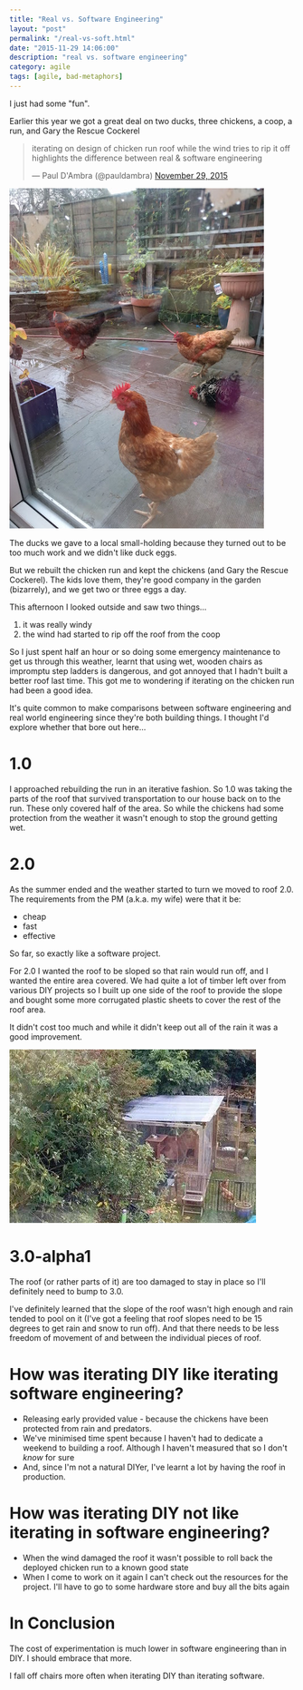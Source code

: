 ```yaml
---
title: "Real vs. Software Engineering"
layout: "post"
permalink: "/real-vs-soft.html"
date: "2015-11-29 14:06:00"
description: "real vs. software engineering"
category: agile
tags: [agile, bad-metaphors]
---
```


I just had some "fun".

Earlier this year we got a great deal on two ducks, three chickens, a coop, a run, and Gary the Rescue Cockerel

<!--more-->

<div class="tweet-wrapper">
	<blockquote class="twitter-tweet" lang="en"><p lang="en" dir="ltr">iterating on design of chicken run roof while the wind tries to rip it off highlights the difference between real &amp; software engineering</p>&mdash; Paul D&#39;Ambra (@pauldambra) <a href="https://twitter.com/pauldambra/status/670958192596242432">November 29, 2015</a></blockquote>
	<script async src="//platform.twitter.com/widgets.js" charset="utf-8"></script>
</div>

<p><img src="/images/chickens.jpg" alt="the chickens" class="img-responsive img-thumbnail"/></p>

The ducks we gave to a local small-holding because they turned out to be too much work and we didn't like duck eggs.

But we rebuilt the chicken run and kept the chickens (and Gary the Rescue Cockerel). The kids love them, they're good company in the garden (bizarrely), and we get two or three eggs a day.

This afternoon I looked outside and saw two things...

1) it was really windy
2) the wind had started to rip off the roof from the coop

So I just spent half an hour or so doing some emergency maintenance to get us through this weather, learnt that using wet, wooden chairs as impromptu step ladders is dangerous, and got annoyed that I hadn't built a better roof last time. This got me to wondering if iterating on the chicken run had been a good idea.

It's quite common to make comparisons between software engineering and real world engineering since they're both building things. I thought I'd explore whether that bore out here...

# 1.0

I approached rebuilding the run in an iterative fashion. So 1.0 was taking the parts of the roof that survived transportation to our house back on to the run. These only covered half of the area. So while the chickens had some protection from the weather it wasn't enough to stop the ground getting wet.

# 2.0

As the summer ended and the weather started to turn we moved to roof 2.0. The requirements from the PM (a.k.a. my wife) were that it be:

* cheap
* fast
* effective

So far, so exactly like a software project.

For 2.0 I wanted the roof to be sloped so that rain would run off, and I wanted the entire area covered. We had quite a lot of timber left over from various DIY projects so I built up one side of the roof to provide the slope and bought some more corrugated plastic sheets to cover the rest of the roof area.

It didn't cost too much and while it didn't keep out all of the rain it was a good improvement.

<p><img src="/images/run2.0.jpg" alt="chicken run 2.0" class="img-responsive img-thumbnail"/></p>

# 3.0-alpha1

The roof (or rather parts of it) are too damaged to stay in place so I'll definitely need to bump to 3.0.

I've definitely learned that the slope of the roof wasn't high enough and rain tended to pool on it (I've got a feeling that roof slopes need to be 15 degrees to get rain and snow to run off). And that there needs to be less freedom of movement of and between the individual pieces of roof.

# How was iterating DIY like iterating software engineering?

* Releasing early provided value - because the chickens have been protected from rain and predators.
* We've minimised time spent because I haven't had to dedicate a weekend to building a roof. Although I haven't measured that so I don't _know_ for sure
* And, since I'm not a natural DIYer, I've learnt a lot by having the roof in production.

# How was iterating DIY not like iterating in software engineering?

* When the wind damaged the roof it wasn't possible to roll back the deployed chicken run to a known good state
* When I come to work on it again I can't check out the resources for the project. I'll have to go to some hardware store and buy all the bits again

# In Conclusion

The cost of experimentation is much lower in software engineering than in DIY. I should embrace that more.

I fall off chairs more often when iterating DIY than iterating software.
